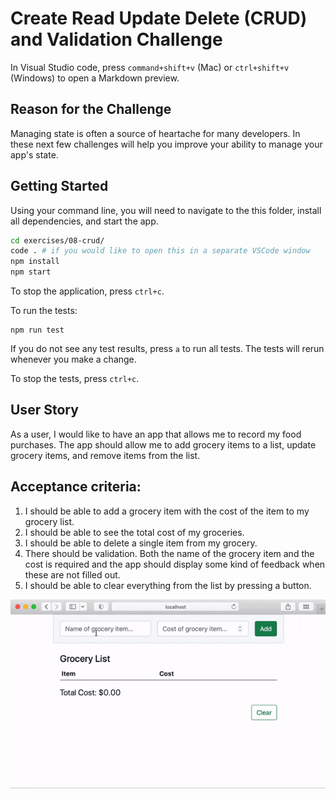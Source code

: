 # Create Read Update Delete (CRUD) and Validation Challenge

In Visual Studio code, press `command+shift+v` (Mac) or `ctrl+shift+v` (Windows) to open a Markdown preview.

## Reason for the Challenge

Managing state is often a source of heartache for many developers. In these next few challenges will help you improve your ability to manage your app's state.

## Getting Started

Using your command line, you will need to navigate to the this folder, install all dependencies, and start the app.

```bash
cd exercises/08-crud/
code . # if you would like to open this in a separate VSCode window
npm install
npm start
```

To stop the application, press `ctrl+c`.

To run the tests:

```shell
npm run test
```

If you do not see any test results, press `a` to run all tests. The tests will rerun whenever you make a change.

To stop the tests, press `ctrl+c`.

## User Story

As a user, I would like to have an app that allows me to record my food purchases. The app should allow me to add grocery items to a list, update grocery items, and remove items from the list.

## Acceptance criteria:

1. I should be able to add a grocery item with the cost of the item to my grocery list.
2. I should be able to see the total cost of my groceries.
3. I should be able to delete a single item from my grocery.
4. There should be validation. Both the name of the grocery item and the cost is required and the app should display some kind of feedback when these are not filled out.
5. I should be able to clear everything from the list by pressing a button.

![](crud-demo.gif)
